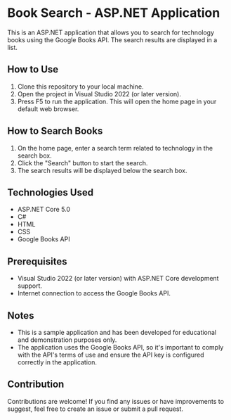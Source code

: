 # Book Search - ASP.NET Application

This is an ASP.NET application that allows you to search for technology books using the Google Books API. The search results are displayed in a list.

## How to Use

1. Clone this repository to your local machine.
2. Open the project in Visual Studio 2022 (or later version).
3. Press F5 to run the application. This will open the home page in your default web browser.

## How to Search Books

1. On the home page, enter a search term related to technology in the search box.
2. Click the "Search" button to start the search.
3. The search results will be displayed below the search box.

## Technologies Used

- ASP.NET Core 5.0
- C#
- HTML
- CSS
- Google Books API

## Prerequisites

- Visual Studio 2022 (or later version) with ASP.NET Core development support.
- Internet connection to access the Google Books API.

## Notes

- This is a sample application and has been developed for educational and demonstration purposes only.
- The application uses the Google Books API, so it's important to comply with the API's terms of use and ensure the API key is configured correctly in the application.


## Contribution

Contributions are welcome! If you find any issues or have improvements to suggest, feel free to create an issue or submit a pull request.


